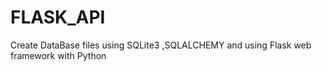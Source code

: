 # FLASK_API
Create DataBase files  using SQLite3 ,SQLALCHEMY and using Flask web framework with Python 
